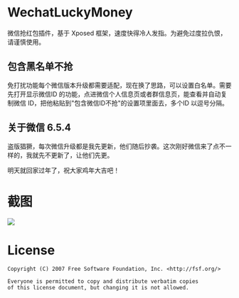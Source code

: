 # WechatLuckyMoney

微信抢红包插件，基于 Xposed 框架，速度快得冷人发指。为避免过度拉仇恨，请谨慎使用。


## 包含黑名单不抢

免打扰功能每个微信版本升级都需要适配，现在换了思路，可以设置白名单。需要先打开显示微信ID 的功能，点进微信个人信息页或者群信息页，能查看并自动复制微信 ID，把他粘贴到"包含微信ID不抢"的设置项里面去，多个ID 以逗号分隔。

## 关于微信 6.5.4

盗版猖獗，每次微信升级都是我先更新，他们随后抄袭。这次刚好微信来了点不一样的，我就先不更新了，让他们先更。

明天就回家过年了，祝大家鸡年大吉吧！

# 截图

![](http://ww1.sinaimg.cn/large/9732f922gw1f57ga6rkcpg20k00zkb29.gif)

# License

```
Copyright (C) 2007 Free Software Foundation, Inc. <http://fsf.org/>

Everyone is permitted to copy and distribute verbatim copies 
of this license document, but changing it is not allowed.
```